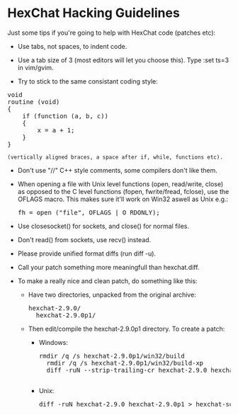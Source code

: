 # HexChat Hacking Guidelines

Just some tips if you're going to help with HexChat code (patches etc):

* Use tabs, not spaces, to indent code.

* Use a tab size of 3 (most editors will let you choose this).
  Type :set ts=3 in vim/gvim.

* Try to stick to the same consistant coding style:

<pre>void
routine (void)
{
	if (function (a, b, c))
	{
		x = a + 1;
	}
}</pre>

	(vertically aligned braces, a space after if, while, functions etc).

* Don't use "//" C++ style comments, some compilers don't like them.

* When opening a file with Unix level functions (open, read/write, close)
  as opposed to the C level functions (fopen, fwrite/fread, fclose), use
  the OFLAGS macro. This makes sure it'll work on Win32 aswell as Unix e.g.:

	<pre>fh = open ("file", OFLAGS | O_RDONLY);</pre>

* Use closesocket() for sockets, and close() for normal files.

* Don't read() from sockets, use recv() instead.

* Please provide unified format diffs (run diff -u).

* Call your patch something more meaningfull than hexchat.diff.

* To make a really nice and clean patch, do something like this:

	* Have two directories, unpacked from the original archive:

		<pre>hexchat-2.9.0/
		hexchat-2.9.0p1/</pre>

	* Then edit/compile the hexchat-2.9.0p1 directory. To create a patch:

		* Windows:

			<pre>rmdir /q /s hexchat-2.9.0p1/win32/build
			rmdir /q /s hexchat-2.9.0p1/win32/build-xp
			diff -ruN --strip-trailing-cr hexchat-2.9.0 hexchat-2.9.0p1 > hexchat-something.diff
			</pre>

		* Unix:

			<pre>diff -ruN hexchat-2.9.0 hexchat-2.9.0p1 > hexchat-something.diff</pre>


